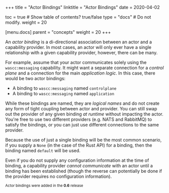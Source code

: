 +++
title = "Actor Bindings"
linktitle = "Actor Bindings"
date = 2020-04-02

toc = true  # Show table of contents? true/false
type = "docs"  # Do not modify.
weight = 20

[menu.docs]
  parent = "concepts"
  weight = 20
+++

An _actor binding_ is a di-directional association between an actor and a capability provider. In most cases, an actor will only ever have a single relationship with a given capability provider, however, there can be many.

For example, assume that your actor communicates solely using the `wascc:messaging` capability. It might want a separate connection for a _control plane_ and a connection for the main _application logic_. In this case, there would be two actor bindings:

* A binding to `wascc:messaging` named `controlplane`
* A binding to `wascc:messaging` named `application`

While these bindings are named, they are _logical names_ and do not create any form of tight coupling between actor and provider. You can still swap out the provider of any given binding _at runtime_ without impacting the actor. You're free to use two different providers (e.g. NATS and RabbitMQ) to satisfy the bindings, or you can just use different connections to the same provider.

Because the use of just a single binding will be the most common scenario, if you supply a `None` (in the case of the Rust API) for a binding, then the binding named `default` will be used.

Even if you do not supply any configuration information at the time of binding, a capability provider _cannot communicate_ with an actor until a binding has been established (though the reverse can potentially be done if the provider requires no configuration information).

<small>Actor bindings were added in the <strong>0.6</strong> release</small>